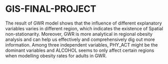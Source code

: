 # GIS-FINAL-PROJECT
The result of GWR model shows that the influence of different explanatory variables varies in different region, which indicates the existence of Spatial non-stationarity. Moreover, GWR is more analytical in regional obesity analysis and can help us effectively and comprehensively dig out more information. Among three independent variables, PHY_ACT might be the dominant variables and ALCOHOL seems to only affect certain regions when modelling obesity rates for adults in GWR.
